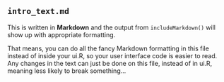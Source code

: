 ## `intro_text.md`

This is written in **Markdown** and the output from `includeMarkdown()` will show up with appropriate formatting.

That means, you can do all the fancy Markdown formatting in this file instead of inside your ui.R, so your user interface code is easier to read.  Any changes in the text can just be done on this file, instead of in ui.R, meaning less likely to break something...
